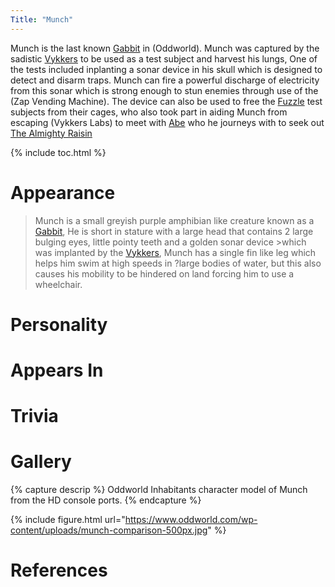 ```yaml
---
Title: "Munch"
---
```


Munch is the last known [Gabbit](/species/gabbit) in (Oddworld).
Munch was captured by the sadistic [Vykkers](/species/Vykkers) to be used as a test subject and harvest his lungs,
One of the tests included inplanting a sonar device in his skull which is designed to detect and disarm traps.
Munch can fire a powerful discharge of electricity from this sonar which is strong enough to stun enemies through use of the (Zap Vending Machine).
The device can also be used to free the [Fuzzle](/species/fuzzle) test subjects from their cages, who also took part in aiding Munch from escaping (Vykkers Labs) to meet with [Abe](/characters/abe) who he journeys with to seek out [The Almighty Raisin](/characters/thealmightyraisin)

{% include toc.html %}

# Appearance
>Munch is a small greyish purple amphibian like creature known as a [Gabbit](/species/gabbit),
>He is short in stature with a large head that contains 2 large bulging eyes, little pointy teeth and a golden sonar device >which was implanted by the [Vykkers](/species/vykkers), Munch has a single fin like leg which helps him swim at high speeds in ?large bodies of water, but this also causes his mobility to be hindered on land forcing him to use a wheelchair.

# Personality

# Appears In

# Trivia

# Gallery
{% capture descrip %} Oddworld Inhabitants character model of Munch from the HD console ports. {% endcapture %}

{% include figure.html url="https://www.oddworld.com/wp-content/uploads/munch-comparison-500px.jpg" %}

# References
